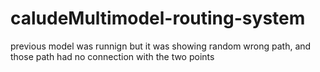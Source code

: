 # caludeMultimodel-routing-system
previous model was runnign but it was showing random wrong path, and those path had no connection with the two points
